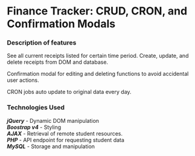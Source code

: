 # Finance Tracker: CRUD, CRON, and Confirmation Modals

### Description of features
See all current receipts listed for certain time period. Create, update, and delete receipts from DOM and database.

Confirmation modal for editing and deleting functions to avoid accidental user actions.

CRON jobs auto update to original data every day. 

### Technologies Used
***jQuery*** - Dynamic DOM manipulation  
***Boostrap v4*** - Styling  
***AJAX*** - Retrieval of remote student resources.  
***PHP*** - API endpoint for requesting student data    
***MySQL*** - Storage and manipulation 

 
